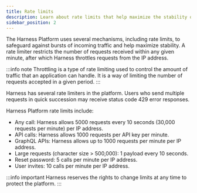 ```yaml
---
title: Rate limits
description: Learn about rate limits that help maximize the stability of the Harness Platform.
sidebar_position: 2
---
```


The Harness Platform uses several mechanisms, including rate limits, to safeguard against bursts of incoming traffic and help maximize stability. A rate limiter restricts the number of requests received within any given minute, after which Harness throttles requests from the IP address.

:::info note
Throttling is a type of rate limiting used to control the amount of traffic that an application can handle. It is a way of limiting the number of requests accepted in a given period.
:::

Harness has several rate limiters in the platform. Users who send multiple requests in quick succession may receive status code 429 error responses.

Harness Platform rate limits include:

- Any call: Harness allows 5000 requests every 10 seconds (30,000 requests per minute) per IP address.
- API calls: Harness allows 1000 requests per API key per minute.
- GraphQL APIs: Harness allows up to 1000 requests per minute per IP address.
- Large requests (character size > 500,000): 1 payload every 10 seconds.
- Reset password: 5 calls per minute per IP address.
- User invites: 10 calls per minute per IP address.

:::info important
Harness reserves the rights to change limits at any time to protect the platform.
:::
